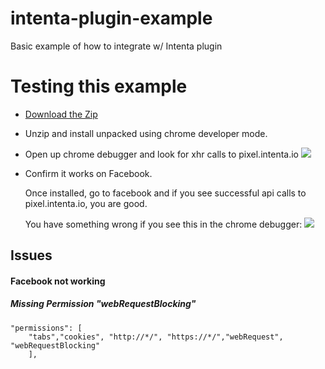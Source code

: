 # intenta-plugin-example
Basic example of how to integrate w/ Intenta plugin


# Testing this example

* [Download the Zip](https://github.com/netplenish/intenta-plugin-example/archive/master.zip)
* Unzip and install unpacked using chrome developer mode.
* Open up chrome debugger and look for xhr calls to pixel.intenta.io
![](https://www.evernote.com/shard/s145/sh/a859811b-aea0-4362-81b1-c6060dd7a211/afaa27e18b26e815be03a011b41c173c/deep/0/How-to-Make-a-Chrome-Extension.png)

* Confirm it works on Facebook.
  
  Once installed, go to facebook and if you see successful api calls to pixel.intenta.io, you are good.

  You have something wrong if you see this in the chrome debugger:
  ![](https://www.evernote.com/shard/s145/sh/b0810652-2ef4-4d96-b5ec-9ee84def6e1d/1343c2a6a8dddd5eba78e9c9952de903/deep/0/(85)-Facebook.png)

## Issues

#### Facebook not working
##### Missing Permission "webRequestBlocking"
```
"permissions": [
	"tabs","cookies", "http://*/", "https://*/","webRequest", "webRequestBlocking"
	],
```	
